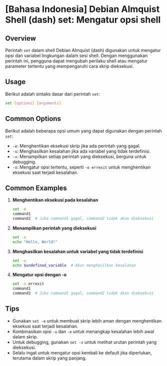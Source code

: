 # [Bahasa Indonesia] Debian Almquist Shell (dash) set: Mengatur opsi shell

## Overview
Perintah `set` dalam shell Debian Almquist (dash) digunakan untuk mengatur opsi dan variabel lingkungan dalam sesi shell. Dengan menggunakan perintah ini, pengguna dapat mengubah perilaku shell atau mengatur parameter tertentu yang mempengaruhi cara skrip dieksekusi.

## Usage
Berikut adalah sintaks dasar dari perintah `set`:

```sh
set [options] [arguments]
```

## Common Options
Berikut adalah beberapa opsi umum yang dapat digunakan dengan perintah `set`:

- `-e`: Menghentikan eksekusi skrip jika ada perintah yang gagal.
- `-u`: Menghasilkan kesalahan jika ada variabel yang tidak terdefinisi.
- `-x`: Menampilkan setiap perintah yang dieksekusi, berguna untuk debugging.
- `-o`: Mengatur opsi tertentu, seperti `-o errexit` untuk menghentikan eksekusi saat terjadi kesalahan.

## Common Examples

1. **Menghentikan eksekusi pada kesalahan**
   ```sh
   set -e
   command1
   command2  # Jika command1 gagal, command2 tidak akan dieksekusi
   ```

2. **Menampilkan perintah yang dieksekusi**
   ```sh
   set -x
   echo "Hello, World!"
   ```

3. **Menghasilkan kesalahan untuk variabel yang tidak terdefinisi**
   ```sh
   set -u
   echo $undefined_variable  # Akan menghasilkan kesalahan
   ```

4. **Mengatur opsi dengan -o**
   ```sh
   set -o errexit
   command1
   command2  # Jika command1 gagal, command2 tidak akan dieksekusi
   ```

## Tips
- Gunakan `set -e` untuk membuat skrip lebih aman dengan menghentikan eksekusi saat terjadi kesalahan.
- Kombinasikan opsi `-u` dan `-e` untuk menangkap kesalahan lebih awal dalam skrip.
- Untuk debugging, gunakan `set -x` untuk melihat urutan perintah yang dieksekusi.
- Selalu ingat untuk mengatur opsi kembali ke default jika diperlukan, terutama dalam skrip yang panjang.